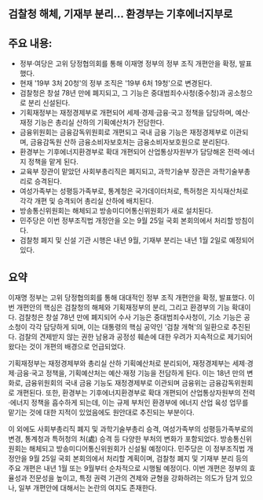 ## 검찰청 해체, 기재부 분리… 환경부는 기후에너지부로

## 주요 내용:
*   정부·여당은 고위 당정협의회를 통해 이재명 정부의 정부 조직 개편안을 확정, 발표했다.
*   현재 '19부 3처 20청'의 정부 조직은 '19부 6처 19청'으로 변경된다.
*   검찰청은 창설 78년 만에 폐지되고, 그 기능은 중대범죄수사청(중수청)과 공소청으로 분리 신설된다.
*   기획재정부는 재정경제부로 개편되어 세제·경제·금융·국고 정책을 담당하며, 예산·재정 기능은 총리실 산하의 기획예산처가 전담한다.
*   금융위원회는 금융감독위원회로 개편되고 국내 금융 기능은 재정경제부로 이관되며, 금융감독원 산하 금융소비자보호처는 금융소비자보호원으로 분리된다.
*   환경부는 기후에너지환경부로 확대 개편되어 산업통상자원부가 담당해온 전력·에너지 정책을 맡게 된다.
*   교육부 장관이 맡았던 사회부총리직은 폐지되고, 과학기술부 장관은 과학기술부총리로 승격된다.
*   여성가족부는 성평등가족부로, 통계청은 국가데이터처로, 특허청은 지식재산처로 각각 개편 및 승격되어 총리실 산하에 배치된다.
*   방송통신위원회는 해체되고 방송미디어통신위원회가 새로 설치된다.
*   민주당은 이번 정부조직법 개정안을 오는 9월 25일 국회 본회의에서 처리할 방침이다.
*   검찰청 폐지 및 신설 기관 시행은 내년 9월, 기재부 분리는 내년 1월 2일로 예정되어 있다.

## 요약
이재명 정부는 고위 당정협의회를 통해 대대적인 정부 조직 개편안을 확정, 발표했다. 이번 개편안의 핵심은 검찰청의 해체와 기획재정부의 분리, 그리고 환경부의 기능 확대이다. 검찰청은 창설 78년 만에 폐지되어 수사 기능은 중대범죄수사청이, 기소 기능은 공소청이 각각 담당하게 되며, 이는 대통령의 핵심 공약인 '검찰 개혁'의 일환으로 추진된다. 검찰의 견제받지 않는 권한 남용과 공정성 훼손에 대한 우려가 지속적으로 제기되어 왔다는 것이 개편의 배경으로 언급되었다.

기획재정부는 재정경제부와 총리실 산하 기획예산처로 분리되어, 재정경제부는 세제·경제·금융·국고 정책을, 기획예산처는 예산·재정 기능을 전담하게 된다. 이는 18년 만의 변화로, 금융위원회의 국내 금융 기능도 재정경제부로 이관되며 금융위는 금융감독위원회로 개편된다. 또한, 환경부는 기후에너지환경부로 확대 개편되어 산업통상자원부의 전력·에너지 정책을 흡수하게 되는데, 이는 규제 부처인 환경부에 에너지 산업 육성 업무를 맡기는 것에 대한 지적이 있었음에도 원안대로 추진되는 부분이다.

이 외에도 사회부총리직 폐지 및 과학기술부총리 승격, 여성가족부의 성평등가족부로의 변경, 통계청과 특허청의 처(處) 승격 등 다양한 부처의 변화가 포함되었다. 방송통신위원회는 해체되고 방송미디어통신위원회가 신설될 예정이다. 민주당은 이 정부조직법 개정안을 9월 25일 국회 본회의에서 처리할 계획이며, 검찰청 폐지 및 기재부 분리 등의 주요 개편은 내년 1월 또는 9월부터 순차적으로 시행될 예정이다. 이번 개편은 정부의 효율성과 전문성을 높이고, 특정 권력 기관의 견제와 균형을 강화하려는 의도가 담겨 있으나, 일부 개편안에 대해서는 논란의 여지도 존재한다.